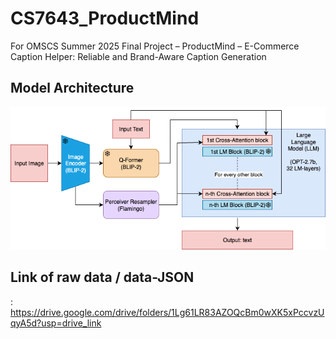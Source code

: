 # CS7643_ProductMind
For OMSCS Summer 2025 Final Project – ProductMind – E-Commerce Caption Helper: Reliable and Brand-Aware Caption Generation

## Model Architecture
![BLIP-2 + Cross Attention Model](images/CS7643_FinalProj.png)

## Link of raw data / data-JSON
: https://drive.google.com/drive/folders/1Lg61LR83AZOQcBm0wXK5xPccvzUqyA5d?usp=drive_link
